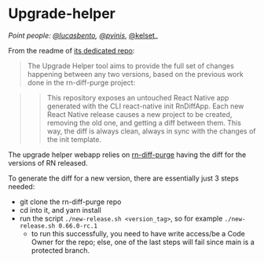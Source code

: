 # Upgrade-helper

_Point people: [@lucasbento](https://github.com/lucasbento), [@pvinis](https://github.com/pvinis)_, [@kelset](https://github.com/kelset)\_

From the readme of [its dedicated repo](https://github.com/react-native-community/upgrade-helper#-how-it-works):

> The Upgrade Helper tool aims to provide the full set of changes happening between any two versions, based on the previous work done in the rn-diff-purge project:

> > This repository exposes an untouched React Native app generated with the CLI react-native init RnDiffApp. Each new React Native release causes a new project to be created, removing the old one, and getting a diff between them. This way, the diff is always clean, always in sync with the changes of the init template.

The upgrade helper webapp relies on [rn-diff-purge](https://github.com/react-native-community/rn-diff-purge) having the diff for the versions of RN released.

To generate the diff for a new version, there are essentially just 3 steps needed:

- git clone the rn-diff-purge repo
- cd into it, and yarn install
- run the script `./new-release.sh <version_tag>`, so for example `./new-release.sh 0.66.0-rc.1`
  - to run this successfully, you need to have write access/be a Code Owner for the repo; else, one of the last steps will fail since main is a protected branch.
